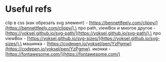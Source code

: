 # Useful refs

clip в css (как обрезать svg элемент) - [https://bennettfeely.com/clippy/](https://bennettfeely.com/clippy/).\
про path, viewBox и многое другое - [https://yoksel.github.io/svg-path/](https://yoksel.github.io/svg-path/).\
про viewBox - [https://yoksel.github.io/svg-sizes/](https://yoksel.github.io/svg-sizes/).\
машинка - [https://codepen.io/yoksel/pen/YzPgmw](https://codepen.io/yoksel/pen/YzPgmw).
иконки - [https://fontawesome.com/](https://fontawesome.com/)


